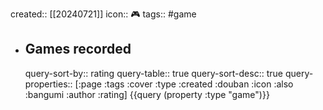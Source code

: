 created:: [[20240721]]
icon:: 🎮
tags:: #game

- ## Games recorded
  query-sort-by:: rating
  query-table:: true
  query-sort-desc:: true
  query-properties:: [:page :tags :cover :type :created :douban :icon :also :bangumi :author :rating]
  {{query (property :type "game")}}